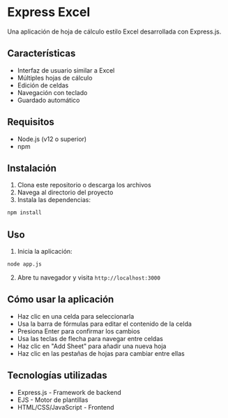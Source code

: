# Express Excel

Una aplicación de hoja de cálculo estilo Excel desarrollada con Express.js.

## Características

- Interfaz de usuario similar a Excel
- Múltiples hojas de cálculo
- Edición de celdas
- Navegación con teclado
- Guardado automático

## Requisitos

- Node.js (v12 o superior)
- npm

## Instalación

1. Clona este repositorio o descarga los archivos
2. Navega al directorio del proyecto
3. Instala las dependencias:

```bash
npm install
```

## Uso

1. Inicia la aplicación:

```bash
node app.js
```

2. Abre tu navegador y visita `http://localhost:3000`

## Cómo usar la aplicación

- Haz clic en una celda para seleccionarla
- Usa la barra de fórmulas para editar el contenido de la celda
- Presiona Enter para confirmar los cambios
- Usa las teclas de flecha para navegar entre celdas
- Haz clic en "Add Sheet" para añadir una nueva hoja
- Haz clic en las pestañas de hojas para cambiar entre ellas

## Tecnologías utilizadas

- Express.js - Framework de backend
- EJS - Motor de plantillas
- HTML/CSS/JavaScript - Frontend
